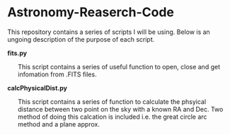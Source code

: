 # Astronomy-Reaserch-Code

This repository contains a series of scripts I will be using. Below is an ungoing description of the purpose of each script.

<b>fits.py</b> <br>
 <ul>This script contains a series of useful function to open, close and get infomation from .FITS files.</ul>
 
 <b>calcPhysicalDist.py</b> <br>
  <ul>This script contains a series of function to calculate the phsyical distance between two point on the sky with a known RA and Dec. Two method of doing this calcation is included i.e. the great circle arc method and a plane approx.</ul>
